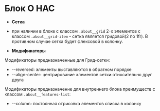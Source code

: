 # Блок О НАС

- **Сетка**

- при наличии в блоке с классом `.about__grid` 2-х элементов с классом
  `.about__grid-item` - сетка является гридовой(2 по 1fr). В противном случае сетка будет флексовой в колонку.

- **Модификаторы**

Модификаторы предназначенные для Грид-сетки:

- --reversed: элементы выставляются в обратном порядке
- --align-center: центрирование элементов сетки относительно друг друга

Модификаторы предназначенне для внутреннего блока преимуществ
с классом `.about__features-list`:

- --column: постоянная отрисовка элементов списка в колонку
